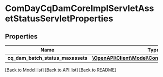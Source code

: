 # ComDayCqDamCoreImplServletAssetStatusServletProperties

## Properties
Name | Type | Description | Notes
------------ | ------------- | ------------- | -------------
**cq_dam_batch_status_maxassets** | [**\OpenAPI\Client\Model\ConfigNodePropertyInteger**](ConfigNodePropertyInteger.md) |  | [optional] 

[[Back to Model list]](../README.md#documentation-for-models) [[Back to API list]](../README.md#documentation-for-api-endpoints) [[Back to README]](../README.md)


